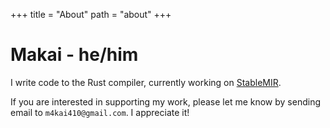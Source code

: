 +++
title = "About"
path = "about"
+++

# Makai - he/him

I write code to the Rust compiler, currently working on [StableMIR](https://github.com/rust-lang/project-stable-mir).

If you are interested in supporting my work, please let me know by sending email to `m4kai410@gmail.com`. I appreciate it!
